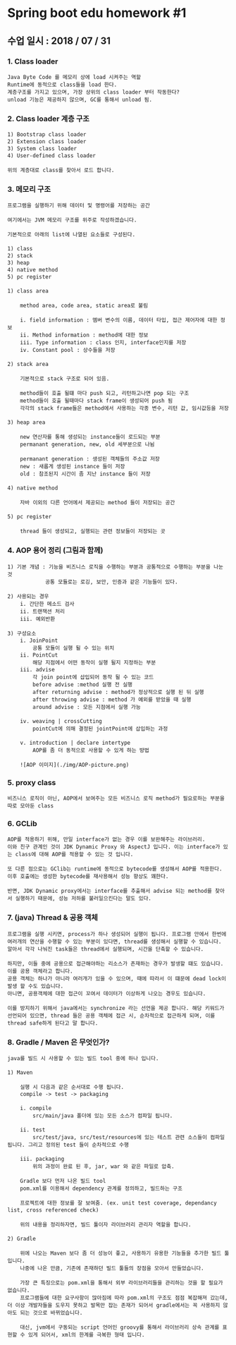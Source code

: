 # Spring boot edu homework #1

## 수업 일시 : 2018 / 07 / 31

### 1. Class loader

    Java Byte Code 를 메모리 상에 load 시켜주는 역할
    Runtime에 동적으로 class들을 load 한다.
    계층구조를 가지고 있으며, 가장 상위의 class loader 부터 작동한다?
    unload 기능은 제공하지 않으며, GC를 통해서 unload 됨.

### 2. Class loader 계층 구조

    1) Bootstrap class loader
    2) Extension class loader
    3) System class loader
    4) User-defined class loader

    위의 계층대로 class를 찾아서 로드 합니다.


### 3. 메모리 구조

    프로그램을 실행하기 위해 데이터 및 명령어를 저장하는 공간

    여기에서는 JVM 메모리 구조를 위주로 작성하겠습니다.

    기본적으로 아래의 list에 나열된 요소들로 구성된다.

    1) class
    2) stack
    3) heap
    4) native method
    5) pc register

    1) class area

        method area, code area, static area로 불림

        i. field information : 멤버 변수의 이름, 데이터 타입, 접근 제어자에 대한 정보
        ii. Method information : method에 대한 정보
        iii. Type information : class 인지, interface인지를 저장
        iv. Constant pool : 상수들을 저장

    2) stack area

        기본적으로 stack 구조로 되어 있음.

        method들이 호출 될떄 마다 push 되고, 리턴하고나면 pop 되는 구조
        method들이 호출 될때마다 stack frame이 생성되어 push 됨
        각각의 stack frame들은 method에서 사용하는 각종 변수, 리턴 값, 임시값등을 저장

    3) heap area

        new 연산자를 통해 생성되는 instance들이 로드되는 부분
        permanant generation, new, old 세부분으로 나뉨

        permanant generation : 생성된 객체들의 주소값 저장
        new : 새롭게 생성된 instance 들이 저장
        old : 참조된지 시간이 좀 지난 instance 들이 저장

    4) native method

        자바 이외의 다른 언어에서 제공되는 method 들이 저장되는 공간

    5) pc register
    
        thread 들이 생성되고, 실행되는 관련 정보들이 저장되는 곳

### 4. AOP 용어 정리 (그림과 함께)

    1) 기본 개념 : 기능을 비즈니스 로직을 수행하는 부분과 공통적으로 수행하는 부분을 나눈 것
                공통 모듈로는 로깅, 보안, 인증과 같은 기능들이 있다.
    
    2) 사용되는 경우
        i. 간단한 메소드 검사
        ii. 트랜잭션 처리
        iii. 예외반환
    
    3) 구성요소
        i. JoinPoint
            공통 모듈이 실행 될 수 있는 위치
        ii. PointCut
            해당 지점에서 어떤 동작이 실행 될지 지정하는 부분
        iii. advise
            각 join point에 삽입되어 동작 될 수 있는 코드
            before advise :method 실행 전 실행
            after returning advise : method가 정상적으로 실행 된 뒤 실행
            after throwing advise : method 가 예외를 받았을 때 실행
            around advise : 모든 지점에서 실행 가능
            
        iv. weaving | crossCutting
            pointCut에 의해 결정된 jointPoint에 삽입하는 과정

        v. introduction | declare intertype
            AOP를 좀 더 동적으로 사용할 수 있게 하는 방법

        ![AOP 이미지](./img/AOP-picture.png)


### 5. proxy class

    비즈니스 로직이 아닌, AOP에서 보여주는 모든 비즈니스 로직 method가 필요로하는 부분을 따로 모아둔 class

### 6. GCLib 

    AOP를 적용하기 위해, 만일 interface가 없는 경우 이를 보완해주는 라이브러리.
    이와 친구 관계인 것이 JDK Dynamic Proxy 와 AspectJ 입니다. 이는 interface가 있는 class에 대해 AOP를 적용할 수 있는 것 입니다.

    또 다른 점으로는 GClib는 runtime에 동적으로 bytecode를 생성해서 AOP를 적용한다. 이후 호출에는 생성한 bytecode를 재사용해서 성능 향상도 꽤한다.

    반면, JDK Dynamic proxy에서는 interface를 추출해서 advise 되는 method를 찾아서 실행하기 때문에, 성능 저하를 불러일으킨다는 말도 있다.

### 7. (java) Thread & 공용 객체

    프로그램을 실행 시키면, process가 하나 생성되어 실행이 됩니다. 프로그램 안에서 한번에 여러개의 연산을 수행할 수 있는 부분이 있다면, thread를 생성해서 실행할 수 있습니다.
    알아서 각각 나눠진 task들은 thread에서 실행되며, 시간을 단축할 수 있습니다.

    하지만, 이들 중에 공용으로 접근해야하는 리소스가 존재하는 경우가 발생할 떄도 있습니다. 이를 공용 객체라고 합니다.
    공용 객체는 하나가 아니라 여러개가 있을 수 있으며, 때에 따라서 이 떄문에 dead lock이 발생 할 수도 있습니다.
    아니면, 공용객체에 대한 접근이 꼬여서 데이터가 이상하게 나오는 경우도 있습니다.

    이를 방지하기 위해서 java에서는 synchronize 라는 선언을 제공 합니다. 해당 키워드가 선언되어 있으면, thread 들은 공용 객체에 접근 시, 순차적으로 접근하게 되며, 이를 thread safe하게 된다고 말 합니다.

### 8. Gradle / Maven 은 무엇인가?

    java를 빌드 시 사용할 수 있는 빌드 tool 중에 하나 입니다.

    1) Maven

        실행 시 다음과 같은 순서대로 수행 됩니다.
        compile -> test -> packaging

        i. compile
            src/main/java 폴더에 있는 모든 소스가 컴파일 됩니다.

        ii. test
            src/test/java, src/test/resources에 있는 테스트 관련 소스들이 컴파일 됩니다. 그리고 정의된 test 들이 순차적으로 수행

        iii. packaging
            위의 과정이 완료 된 후, jar, war 와 같은 파일로 압축.

        Gradle 보다 먼저 나온 빌드 tool
        pom.xml를 이용해서 dependency 관계를 정의하고, 빌드하는 구조
        
        프로젝트에 대한 정보를 잘 보여줌. (ex. unit test coverage, dependancy list, cross referenced check)

        위의 내용을 정리하자면, 빌드 툴이자 라이브러리 관리자 역할을 합니다.

    2) Gradle

        위에 나오는 Maven 보다 좀 더 성능이 좋고, 사용하기 유용한 기능들을 추가한 빌드 툴 입니다.
        나중에 나온 만큼, 기존에 존재하던 빌드 툴들의 장점을 모아서 만들었습니다.

        가장 큰 특징으로는 pom.xml을 통해서 외부 라이브러리들을 관리하는 것을 할 필요가 없습니다.
        프로그램들에 대한 요구사항이 많아짐에 따라 pom.xml의 구조도 점점 복잡해져 갔는데, 더 이상 개발자들을 도우지 못하고 발목만 잡는 존재가 되어서 gradle에서는 꼭 사용하지 않아도 되는 것으로 바뀌었습니다.

        대신, jvm에서 구동되는 script 언어인 groovy를 통해서 라이브러리 상속 관계를 표현할 수 있게 되어서, xml의 한계를 극복한 형태 입니다.
        

